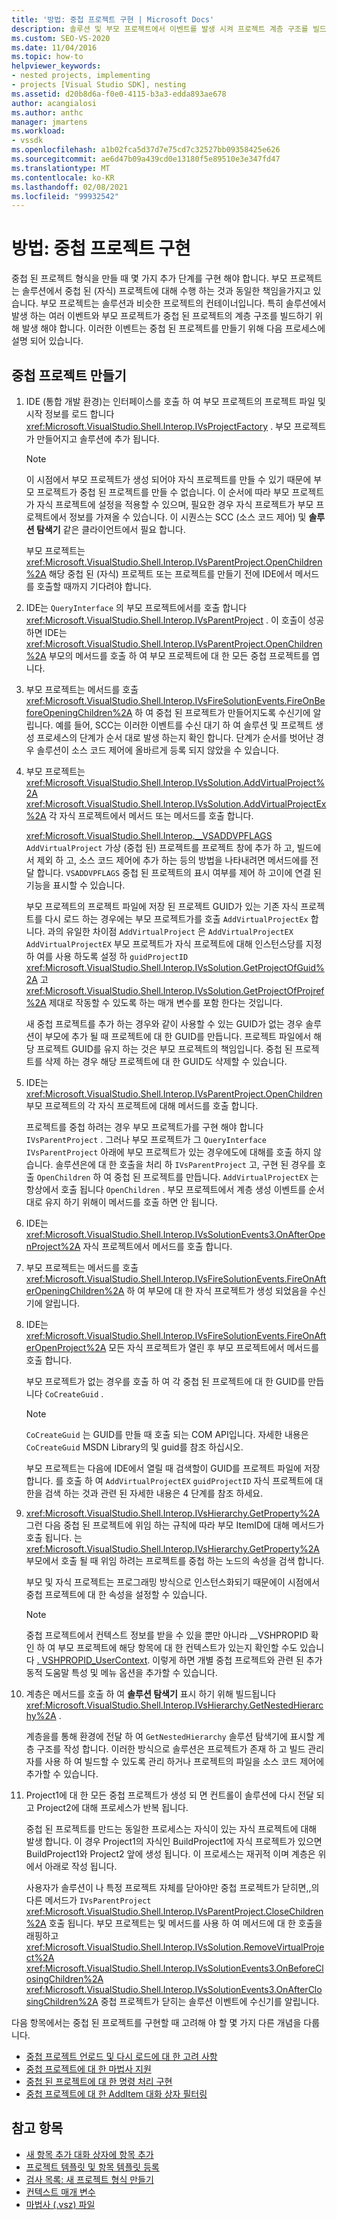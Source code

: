 ```yaml
---
title: '방법: 중첩 프로젝트 구현 | Microsoft Docs'
description: 솔루션 및 부모 프로젝트에서 이벤트를 발생 시켜 프로젝트 계층 구조를 빌드하여 Visual Studio에서 중첩 된 프로젝트를 구현 하는 방법에 대해 알아봅니다.
ms.custom: SEO-VS-2020
ms.date: 11/04/2016
ms.topic: how-to
helpviewer_keywords:
- nested projects, implementing
- projects [Visual Studio SDK], nesting
ms.assetid: d20b8d6a-f0e0-4115-b3a3-edda893ae678
author: acangialosi
ms.author: anthc
manager: jmartens
ms.workload:
- vssdk
ms.openlocfilehash: a1b02fca5d37d7e75cd7c32527bb09358425e626
ms.sourcegitcommit: ae6d47b09a439cd0e13180f5e89510e3e347fd47
ms.translationtype: MT
ms.contentlocale: ko-KR
ms.lasthandoff: 02/08/2021
ms.locfileid: "99932542"
---
```

# <a name="how-to-implement-nested-projects"></a>방법: 중첩 프로젝트 구현

중첩 된 프로젝트 형식을 만들 때 몇 가지 추가 단계를 구현 해야 합니다. 부모 프로젝트는 솔루션에서 중첩 된 (자식) 프로젝트에 대해 수행 하는 것과 동일한 책임을가지고 있습니다. 부모 프로젝트는 솔루션과 비슷한 프로젝트의 컨테이너입니다. 특히 솔루션에서 발생 하는 여러 이벤트와 부모 프로젝트가 중첩 된 프로젝트의 계층 구조를 빌드하기 위해 발생 해야 합니다. 이러한 이벤트는 중첩 된 프로젝트를 만들기 위해 다음 프로세스에 설명 되어 있습니다.

## <a name="create-nested-projects"></a>중첩 프로젝트 만들기

1. IDE (통합 개발 환경)는 인터페이스를 호출 하 여 부모 프로젝트의 프로젝트 파일 및 시작 정보를 로드 합니다 <xref:Microsoft.VisualStudio.Shell.Interop.IVsProjectFactory> . 부모 프로젝트가 만들어지고 솔루션에 추가 됩니다.

    > [!NOTE]
    > 이 시점에서 부모 프로젝트가 생성 되어야 자식 프로젝트를 만들 수 있기 때문에 부모 프로젝트가 중첩 된 프로젝트를 만들 수 없습니다. 이 순서에 따라 부모 프로젝트가 자식 프로젝트에 설정을 적용할 수 있으며, 필요한 경우 자식 프로젝트가 부모 프로젝트에서 정보를 가져올 수 있습니다. 이 시퀀스는 SCC (소스 코드 제어) 및 **솔루션 탐색기** 같은 클라이언트에서 필요 합니다.

     부모 프로젝트는 <xref:Microsoft.VisualStudio.Shell.Interop.IVsParentProject.OpenChildren%2A> 해당 중첩 된 (자식) 프로젝트 또는 프로젝트를 만들기 전에 IDE에서 메서드를 호출할 때까지 기다려야 합니다.

2. IDE는 `QueryInterface` 의 부모 프로젝트에서를 호출 합니다 <xref:Microsoft.VisualStudio.Shell.Interop.IVsParentProject> . 이 호출이 성공 하면 IDE는 <xref:Microsoft.VisualStudio.Shell.Interop.IVsParentProject.OpenChildren%2A> 부모의 메서드를 호출 하 여 부모 프로젝트에 대 한 모든 중첩 프로젝트를 엽니다.

3. 부모 프로젝트는 메서드를 호출 <xref:Microsoft.VisualStudio.Shell.Interop.IVsFireSolutionEvents.FireOnBeforeOpeningChildren%2A> 하 여 중첩 된 프로젝트가 만들어지도록 수신기에 알립니다. 예를 들어, SCC는 이러한 이벤트를 수신 대기 하 여 솔루션 및 프로젝트 생성 프로세스의 단계가 순서 대로 발생 하는지 확인 합니다. 단계가 순서를 벗어난 경우 솔루션이 소스 코드 제어에 올바르게 등록 되지 않았을 수 있습니다.

4. 부모 프로젝트는 <xref:Microsoft.VisualStudio.Shell.Interop.IVsSolution.AddVirtualProject%2A> <xref:Microsoft.VisualStudio.Shell.Interop.IVsSolution.AddVirtualProjectEx%2A> 각 자식 프로젝트에서 메서드 또는 메서드를 호출 합니다.

     <xref:Microsoft.VisualStudio.Shell.Interop.__VSADDVPFLAGS> `AddVirtualProject` 가상 (중첩 된) 프로젝트를 프로젝트 창에 추가 하 고, 빌드에서 제외 하 고, 소스 코드 제어에 추가 하는 등의 방법을 나타내려면 메서드에를 전달 합니다. `VSADDVPFLAGS` 중첩 된 프로젝트의 표시 여부를 제어 하 고이에 연결 된 기능을 표시할 수 있습니다.

     부모 프로젝트의 프로젝트 파일에 저장 된 프로젝트 GUID가 있는 기존 자식 프로젝트를 다시 로드 하는 경우에는 부모 프로젝트가를 호출 `AddVirtualProjectEx` 합니다. 과의 유일한 차이점 `AddVirtualProject` 은 `AddVirtualProjectEX` `AddVirtualProjectEX` 부모 프로젝트가 자식 프로젝트에 대해 인스턴스당를 지정 하 여를 사용 하도록 설정 하 `guidProjectID` <xref:Microsoft.VisualStudio.Shell.Interop.IVsSolution.GetProjectOfGuid%2A> 고 <xref:Microsoft.VisualStudio.Shell.Interop.IVsSolution.GetProjectOfProjref%2A> 제대로 작동할 수 있도록 하는 매개 변수를 포함 한다는 것입니다.

     새 중첩 프로젝트를 추가 하는 경우와 같이 사용할 수 있는 GUID가 없는 경우 솔루션이 부모에 추가 될 때 프로젝트에 대 한 GUID를 만듭니다. 프로젝트 파일에서 해당 프로젝트 GUID를 유지 하는 것은 부모 프로젝트의 책임입니다. 중첩 된 프로젝트를 삭제 하는 경우 해당 프로젝트에 대 한 GUID도 삭제할 수 있습니다.

5. IDE는 <xref:Microsoft.VisualStudio.Shell.Interop.IVsParentProject.OpenChildren> 부모 프로젝트의 각 자식 프로젝트에 대해 메서드를 호출 합니다.

     프로젝트를 중첩 하려는 경우 부모 프로젝트가를 구현 해야 합니다 `IVsParentProject` . 그러나 부모 프로젝트가 그 `QueryInterface` `IVsParentProject` 아래에 부모 프로젝트가 있는 경우에도에 대해를 호출 하지 않습니다. 솔루션은에 대 한 호출을 처리 하 `IVsParentProject` 고, 구현 된 경우를 호출 `OpenChildren` 하 여 중첩 된 프로젝트를 만듭니다. `AddVirtualProjectEX` 는 항상에서 호출 됩니다 `OpenChildren` . 부모 프로젝트에서 계층 생성 이벤트를 순서 대로 유지 하기 위해이 메서드를 호출 하면 안 됩니다.

6. IDE는 <xref:Microsoft.VisualStudio.Shell.Interop.IVsSolutionEvents3.OnAfterOpenProject%2A> 자식 프로젝트에서 메서드를 호출 합니다.

7. 부모 프로젝트는 메서드를 호출 <xref:Microsoft.VisualStudio.Shell.Interop.IVsFireSolutionEvents.FireOnAfterOpeningChildren%2A> 하 여 부모에 대 한 자식 프로젝트가 생성 되었음을 수신기에 알립니다.

8. IDE는 <xref:Microsoft.VisualStudio.Shell.Interop.IVsFireSolutionEvents.FireOnAfterOpenProject%2A> 모든 자식 프로젝트가 열린 후 부모 프로젝트에서 메서드를 호출 합니다.

     부모 프로젝트가 없는 경우를 호출 하 여 각 중첩 된 프로젝트에 대 한 GUID를 만듭니다 `CoCreateGuid` .

    > [!NOTE]
    > `CoCreateGuid` 는 GUID를 만들 때 호출 되는 COM API입니다. 자세한 내용은 `CoCreateGuid` MSDN Library의 및 guid를 참조 하십시오.

     부모 프로젝트는 다음에 IDE에서 열릴 때 검색할이 GUID를 프로젝트 파일에 저장 합니다. 를 호출 하 여 `AddVirtualProjectEX` `guidProjectID` 자식 프로젝트에 대 한을 검색 하는 것과 관련 된 자세한 내용은 4 단계를 참조 하세요.

9. <xref:Microsoft.VisualStudio.Shell.Interop.IVsHierarchy.GetProperty%2A>그런 다음 중첩 된 프로젝트에 위임 하는 규칙에 따라 부모 ItemID에 대해 메서드가 호출 됩니다. 는 <xref:Microsoft.VisualStudio.Shell.Interop.IVsHierarchy.GetProperty%2A> 부모에서 호출 될 때 위임 하려는 프로젝트를 중첩 하는 노드의 속성을 검색 합니다.

     부모 및 자식 프로젝트는 프로그래밍 방식으로 인스턴스화되기 때문에이 시점에서 중첩 프로젝트에 대 한 속성을 설정할 수 있습니다.

    > [!NOTE]
    > 중첩 프로젝트에서 컨텍스트 정보를 받을 수 있을 뿐만 아니라 __VSHPROPID 확인 하 여 부모 프로젝트에 해당 항목에 대 한 컨텍스트가 있는지 확인할 수도 있습니다 [. VSHPROPID_UserContext](<xref:Microsoft.VisualStudio.Shell.Interop.__VSHPROPID.VSHPROPID_UserContext>). 이렇게 하면 개별 중첩 프로젝트와 관련 된 추가 동적 도움말 특성 및 메뉴 옵션을 추가할 수 있습니다.

10. 계층은 메서드를 호출 하 여 **솔루션 탐색기** 표시 하기 위해 빌드됩니다 <xref:Microsoft.VisualStudio.Shell.Interop.IVsHierarchy.GetNestedHierarchy%2A> .

     계층을를 통해 환경에 전달 하 여 `GetNestedHierarchy` 솔루션 탐색기에 표시할 계층 구조를 작성 합니다. 이러한 방식으로 솔루션은 프로젝트가 존재 하 고 빌드 관리자를 사용 하 여 빌드할 수 있도록 관리 하거나 프로젝트의 파일을 소스 코드 제어에 추가할 수 있습니다.

11. Project1에 대 한 모든 중첩 프로젝트가 생성 되 면 컨트롤이 솔루션에 다시 전달 되 고 Project2에 대해 프로세스가 반복 됩니다.

     중첩 된 프로젝트를 만드는 동일한 프로세스는 자식이 있는 자식 프로젝트에 대해 발생 합니다. 이 경우 Project1의 자식인 BuildProject1에 자식 프로젝트가 있으면 BuildProject1와 Project2 앞에 생성 됩니다. 이 프로세스는 재귀적 이며 계층은 위에서 아래로 작성 됩니다.

     사용자가 솔루션이 나 특정 프로젝트 자체를 닫아야만 중첩 프로젝트가 닫히면,,의 다른 메서드가 `IVsParentProject` <xref:Microsoft.VisualStudio.Shell.Interop.IVsParentProject.CloseChildren%2A> 호출 됩니다. 부모 프로젝트는 및 메서드를 사용 하 여 메서드에 대 한 호출을 래핑하고 <xref:Microsoft.VisualStudio.Shell.Interop.IVsSolution.RemoveVirtualProject%2A> <xref:Microsoft.VisualStudio.Shell.Interop.IVsSolutionEvents3.OnBeforeClosingChildren%2A> <xref:Microsoft.VisualStudio.Shell.Interop.IVsSolutionEvents3.OnAfterClosingChildren%2A> 중첩 프로젝트가 닫히는 솔루션 이벤트에 수신기를 알립니다.

다음 항목에서는 중첩 된 프로젝트를 구현할 때 고려해 야 할 몇 가지 다른 개념을 다룹니다.

- [중첩 프로젝트 언로드 및 다시 로드에 대 한 고려 사항](../../extensibility/internals/considerations-for-unloading-and-reloading-nested-projects.md)
- [중첩 프로젝트에 대 한 마법사 지원](../../extensibility/internals/wizard-support-for-nested-projects.md)
- [중첩 된 프로젝트에 대 한 명령 처리 구현](../../extensibility/internals/implementing-command-handling-for-nested-projects.md)
- [중첩 프로젝트에 대 한 AddItem 대화 상자 필터링](../../extensibility/internals/filtering-the-additem-dialog-box-for-nested-projects.md)

## <a name="see-also"></a>참고 항목

- [새 항목 추가 대화 상자에 항목 추가](../../extensibility/internals/adding-items-to-the-add-new-item-dialog-boxes.md)
- [프로젝트 템플릿 및 항목 템플릿 등록](../../extensibility/internals/registering-project-and-item-templates.md)
- [검사 목록: 새 프로젝트 형식 만들기](../../extensibility/internals/checklist-creating-new-project-types.md)
- [컨텍스트 매개 변수](../../extensibility/internals/context-parameters.md)
- [마법사 (.vsz) 파일](../../extensibility/internals/wizard-dot-vsz-file.md)
